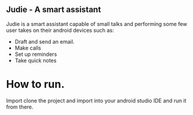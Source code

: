 ## Judie - A smart assistant

Judie is a smart assistant capable of small talks and performing some few user takes on their android devices such as:
 - Draft and send an email.
 - Make calls
 - Set up reminders
 - Take quick notes

 # How to run.

 Import clone the project and import into your android studio IDE and run it from there.
